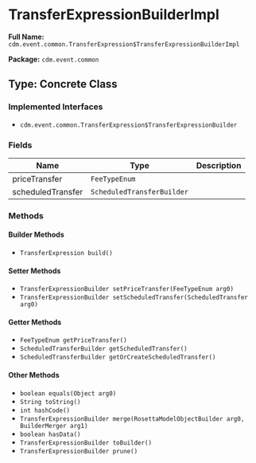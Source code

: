# TransferExpressionBuilderImpl

**Full Name:** `cdm.event.common.TransferExpression$TransferExpressionBuilderImpl`

**Package:** `cdm.event.common`

## Type: Concrete Class

### Implemented Interfaces

- `cdm.event.common.TransferExpression$TransferExpressionBuilder`

### Fields

| Name | Type | Description |
|------|------|-------------|
| priceTransfer | `FeeTypeEnum` |  |
| scheduledTransfer | `ScheduledTransferBuilder` |  |

### Methods

#### Builder Methods

- `TransferExpression build()`

#### Setter Methods

- `TransferExpressionBuilder setPriceTransfer(FeeTypeEnum arg0)`
- `TransferExpressionBuilder setScheduledTransfer(ScheduledTransfer arg0)`

#### Getter Methods

- `FeeTypeEnum getPriceTransfer()`
- `ScheduledTransferBuilder getScheduledTransfer()`
- `ScheduledTransferBuilder getOrCreateScheduledTransfer()`

#### Other Methods

- `boolean equals(Object arg0)`
- `String toString()`
- `int hashCode()`
- `TransferExpressionBuilder merge(RosettaModelObjectBuilder arg0, BuilderMerger arg1)`
- `boolean hasData()`
- `TransferExpressionBuilder toBuilder()`
- `TransferExpressionBuilder prune()`

